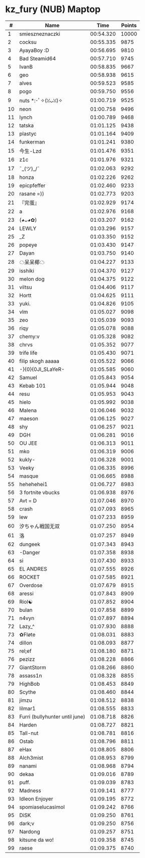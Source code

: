 # kz_fury (NUB) Maptop

|  # | Name | Time | Points |
|-------------- | -------------- | -------------- | -------------- | 
| 1 | smieszneznaczki | 00:54.320 | 10000 | 
| 2 | cocksu | 00:55.335 | 9875 | 
| 3 | AyayaBoy :D | 00:56.695 | 9810 | 
| 4 | Bad Steamid64 | 00:57.710 | 9745 | 
| 5 | IvanB | 00:58.835 | 9667 | 
| 6 | geo | 00:58.938 | 9615 | 
| 7 | alves | 00:59.523 | 9585 | 
| 8 | pogo | 00:59.750 | 9556 | 
| 9 | nuts *:･ﾟ✧(ꈍᴗꈍ)✧ | 01:00.719 | 9525 | 
| 10 | neon | 01:00.758 | 9496 | 
| 11 | lynch | 01:00.789 | 9468 | 
| 12 | tatska | 01:01.125 | 9438 | 
| 13 | plastyc | 01:01.164 | 9409 | 
| 14 | funkerman | 01:01.241 | 9380 | 
| 15 | 今生-Lzd | 01:01.476 | 9351 | 
| 16 | z1c | 01:01.976 | 9321 | 
| 17 | ¯\_(ツ)_/¯ | 01:02.063 | 9292 | 
| 18 | honza | 01:02.226 | 9262 | 
| 19 | epicpfeffer | 01:02.460 | 9233 | 
| 20 | rasane =)) | 01:02.773 | 9203 | 
| 21 | 『完蛋』 | 01:02.929 | 9174 | 
| 22 | a | 01:02.976 | 9168 | 
| 23 | (◕ᴗ◕✿) | 01:03.207 | 9162 | 
| 24 | LEWLY | 01:03.296 | 9157 | 
| 25 | _Z | 01:03.350 | 9152 | 
| 26 | popeye | 01:03.430 | 9147 | 
| 27 | Dayan | 01:03.750 | 9140 | 
| 28 | ☁呆呆椰☁ | 01:04.227 | 9133 | 
| 29 | isshiki | 01:04.370 | 9127 | 
| 30 | melon dog | 01:04.375 | 9122 | 
| 31 | viltsu | 01:04.406 | 9117 | 
| 32 | Hortt | 01:04.625 | 9111 | 
| 33 | yuki. | 01:04.826 | 9105 | 
| 34 | vlm | 01:05.027 | 9098 | 
| 35 | zeo | 01:05.039 | 9093 | 
| 36 | riqy | 01:05.078 | 9088 | 
| 37 | chemy:v | 01:05.328 | 9082 | 
| 38 | chrvs | 01:05.352 | 9077 | 
| 39 | trife life | 01:05.430 | 9071 | 
| 40 | filip skogh aaaaa | 01:05.522 | 9066 | 
| 41 | -}{0}{0JI_SLaYeR- | 01:05.585 | 9060 | 
| 42 | Samuel | 01:05.843 | 9054 | 
| 43 | Kebab 101 | 01:05.944 | 9048 | 
| 44 | resu | 01:05.953 | 9043 | 
| 45 | hielo | 01:05.992 | 9038 | 
| 46 | Malena | 01:06.046 | 9032 | 
| 47 | maeson | 01:06.125 | 9027 | 
| 48 | shy | 01:06.257 | 9021 | 
| 49 | DGH | 01:06.281 | 9016 | 
| 50 | OU JEE | 01:06.313 | 9011 | 
| 51 | mko | 01:06.319 | 9006 | 
| 52 | kukly- | 01:06.328 | 9001 | 
| 53 | Veeky | 01:06.335 | 8996 | 
| 54 | masque | 01:06.665 | 8988 | 
| 55 | hehehehei1 | 01:06.727 | 8983 | 
| 56 | 3 fortnite vbucks | 01:06.938 | 8976 | 
| 57 | Avt = D | 01:07.046 | 8970 | 
| 58 | crash | 01:07.093 | 8965 | 
| 59 | lew | 01:07.233 | 8959 | 
| 60 | 汐ちゃん戦国无双 | 01:07.250 | 8954 | 
| 61 | 洛 | 01:07.257 | 8949 | 
| 62 | dungeek | 01:07.343 | 8943 | 
| 63 | -Danger | 01:07.358 | 8938 | 
| 64 | si | 01:07.430 | 8933 | 
| 65 | EL ANDRES | 01:07.555 | 8926 | 
| 66 | ROCKET | 01:07.585 | 8921 | 
| 67 | Overdose | 01:07.679 | 8915 | 
| 68 | aressi | 01:07.843 | 8909 | 
| 69 | Riol☯ | 01:07.852 | 8904 | 
| 70 | bulan | 01:07.858 | 8899 | 
| 71 | n4vyn | 01:07.897 | 8894 | 
| 72 | Lazy_^ | 01:07.930 | 8888 | 
| 73 | ✿Fløte | 01:08.031 | 8883 | 
| 74 | dillon | 01:08.093 | 8877 | 
| 75 | rel;ef | 01:08.180 | 8871 | 
| 76 | pezizz | 01:08.228 | 8866 | 
| 77 | GiantStorm | 01:08.266 | 8860 | 
| 78 | assass1n | 01:08.328 | 8855 | 
| 79 | HighBob | 01:08.453 | 8849 | 
| 80 | Scythe | 01:08.460 | 8844 | 
| 81 | jimzu | 01:08.512 | 8838 | 
| 82 | lilmar1 | 01:08.555 | 8833 | 
| 83 | Furri (bullyhunter until june) | 01:08.718 | 8826 | 
| 84 | Harden | 01:08.727 | 8821 | 
| 85 | Tall-nut | 01:08.781 | 8816 | 
| 86 | Ostab | 01:08.796 | 8811 | 
| 87 | eHax | 01:08.805 | 8806 | 
| 88 | Alch3mist | 01:08.953 | 8799 | 
| 89 | nanami | 01:08.968 | 8794 | 
| 90 | dekaa | 01:09.016 | 8789 | 
| 91 | puff. | 01:09.039 | 8783 | 
| 92 | Madness | 01:09.141 | 8777 | 
| 93 | Idleon Enjoyer | 01:09.195 | 8772 | 
| 94 | spomiaselucasimol | 01:09.242 | 8766 | 
| 95 | DiSK | 01:09.250 | 8761 | 
| 96 | dark;v | 01:09.250 | 8756 | 
| 97 | Nardong | 01:09.257 | 8751 | 
| 98 | kitsune da wo! | 01:09.358 | 8745 | 
| 99 | raese | 01:09.375 | 8740 | 

